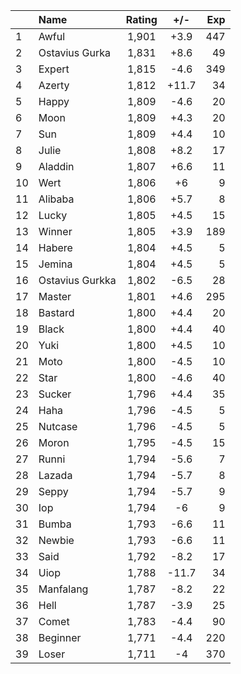 | |Name|Rating|+/-|Exp|
|-|:---|:----:|:-:|--:|
|1|Awful|1,901|+3.9|447|
|2|Ostavius Gurka|1,831|+8.6|49|
|3|Expert|1,815|-4.6|349|
|4|Azerty|1,812|+11.7|34|
|5|Happy|1,809|-4.6|20|
|6|Moon|1,809|+4.3|20|
|7|Sun|1,809|+4.4|10|
|8|Julie|1,808|+8.2|17|
|9|Aladdin|1,807|+6.6|11|
|10|Wert|1,806|+6|9|
|11|Alibaba|1,806|+5.7|8|
|12|Lucky|1,805|+4.5|15|
|13|Winner|1,805|+3.9|189|
|14|Habere|1,804|+4.5|5|
|15|Jemina|1,804|+4.5|5|
|16|Ostavius Gurkka|1,802|-6.5|28|
|17|Master|1,801|+4.6|295|
|18|Bastard|1,800|+4.4|20|
|19|Black|1,800|+4.4|40|
|20|Yuki|1,800|+4.5|10|
|21|Moto|1,800|-4.5|10|
|22|Star|1,800|-4.6|40|
|23|Sucker|1,796|+4.4|35|
|24|Haha|1,796|-4.5|5|
|25|Nutcase|1,796|-4.5|5|
|26|Moron|1,795|-4.5|15|
|27|Runni|1,794|-5.6|7|
|28|Lazada|1,794|-5.7|8|
|29|Seppy|1,794|-5.7|9|
|30|Iop|1,794|-6|9|
|31|Bumba|1,793|-6.6|11|
|32|Newbie|1,793|-6.6|11|
|33|Said|1,792|-8.2|17|
|34|Uiop|1,788|-11.7|34|
|35|Manfalang|1,787|-8.2|22|
|36|Hell|1,787|-3.9|25|
|37|Comet|1,783|-4.4|90|
|38|Beginner|1,771|-4.4|220|
|39|Loser|1,711|-4|370|
